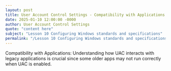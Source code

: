 ```yaml
---
layout: post
title: User Account Control Settings - Compatibility with Applications
date: 2025-01-10 12:00:00 -0000
author: User Account Control Settings
quote: "content here"
subject: "Lesson 10 Configuring Windows standards and specifications"
permalink: "/Lesson 10 Configuring Windows standards and specifications/User Account Control Settings/User Account Control Settings - Compatibility with Applications"
---
```


Compatibility with Applications: Understanding how UAC interacts with legacy applications is crucial since some older apps may not run correctly when UAC is enabled.
